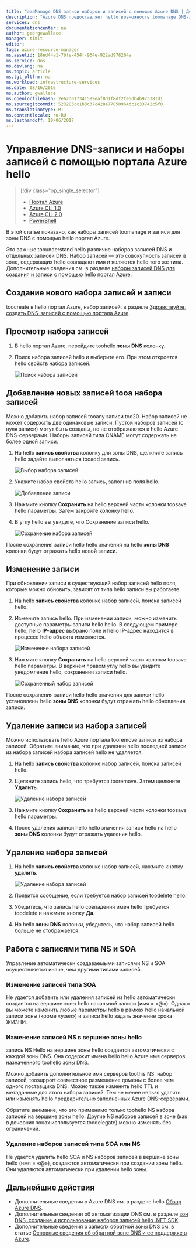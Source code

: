 ```yaml
---
title: "aaaManage DNS записи наборов и записей с помощью Azure DNS | Документы Microsoft"
description: "Azure DNS предоставляет hello возможность toomanage DNS-запись устанавливает и регистрирует при размещении вашего домена."
services: dns
documentationcenter: na
author: georgewallace
manager: timlt
editor: 
tags: azure-resource-manager
ms.assetid: 18ed44a1-7bfe-454f-964e-922ad978264a
ms.service: dns
ms.devlang: na
ms.topic: article
ms.tgt_pltfrm: na
ms.workload: infrastructure-services
ms.date: 08/16/2016
ms.author: gwallace
ms.openlocfilehash: 2e62d017341589eaf8d1f8df2fe5db4b973381d1
ms.sourcegitcommit: 523283cc1b3c37c428e77850964dc1c33742c5f0
ms.translationtype: MT
ms.contentlocale: ru-RU
ms.lasthandoff: 10/06/2017
---
```

# <a name="manage-dns-records-and-record-sets-by-using-hello-azure-portal"></a>Управление DNS-записи и наборы записей с помощью портала Azure hello

> [!div class="op_single_selector"]
> * [Портал Azure](dns-operations-recordsets-portal.md)
> * [Azure CLI 1.0](dns-operations-recordsets-cli-nodejs.md)
> * [Azure CLI 2.0](dns-operations-recordsets-cli.md)
> * [PowerShell](dns-operations-recordsets.md)

В этой статье показано, как наборы записей toomanage и записи для зоны DNS с помощью hello портал Azure.

Это важные toounderstand hello различие наборов записей DNS и отдельных записей DNS. Набор записей — это совокупность записей в зоне, содержащих hello совпадают имя и являются hello того же типа. Дополнительные сведения см. в разделе [наборы записей DNS для создания и записи с помощью hello портал Azure](dns-getstarted-create-recordset-portal.md).

## <a name="create-a-new-record-set-and-record"></a>Создание нового набора записей и записи

toocreate в hello портал Azure, набор записей. в разделе [Здравствуйте, создать DNS-записей с помощью портала Azure](dns-getstarted-create-recordset-portal.md).

## <a name="view-a-record-set"></a>Просмотр набора записей

1. В hello портал Azure, перейдите toohello **зоны DNS** колонку.
2. Поиск набора записей hello и выберите его. При этом откроется hello свойств набора записей.

    ![Поиск набора записей](./media/dns-operations-recordsets-portal/searchset500.png)

## <a name="add-a-new-record-tooa-record-set"></a>Добавление новых записей tooa набора записей

Можно добавить набор записей tooany записи too20. Набор записей не может содержать две одинаковые записи. Пустой наборов записей (с нуля записи) могут быть созданы, но не отображаются в hello Azure DNS-серверами. Наборы записей типа CNAME могут содержать не более одной записи.

1. На hello **запись свойства** колонку для зоны DNS, щелкните запись hello задайте выполняться tooadd запись.

    ![Выбор набора записей](./media/dns-operations-recordsets-portal/selectset500.png)

2. Укажите набор свойств hello запись, заполнив поля hello.

    ![Добавление записи](./media/dns-operations-recordsets-portal/addrecord500.png)

3. Нажмите кнопку **Сохранить** на hello верхней части колонки toosave hello параметры. Затем закройте колонку hello.
4. В углу hello вы увидите, что Сохранение записи hello.

    ![Сохранение набора записей](./media/dns-operations-recordsets-portal/saving150.png)

После сохранения записи hello hello значения на hello **зоны DNS** колонки будут отражать hello новой записи.

## <a name="update-a-record"></a>Изменение записи

При обновлении записи в существующий набор записей hello поля, которые можно обновить, зависят от типа hello записи вы работаете.

1. На hello **запись свойства** колонке набор записей, поиска записей hello.
2. Измените запись hello. При изменении записи, можно изменить доступные параметры записи hello hello. В следующем примере hello, hello **IP-адрес** выбрано поле и hello IP-адрес находится в процессе hello объекта изменяется.

    ![Изменение набора записей](./media/dns-operations-recordsets-portal/modifyrecord500.png)

3. Нажмите кнопку **Сохранить** на hello верхней части колонки toosave hello параметры. В верхнем правом углу hello вы увидите уведомление hello, сохранения записи hello.

    ![Сохраненный набор записей](./media/dns-operations-recordsets-portal/saved150.png)

После сохранения записи hello hello значения для записи hello установлены hello **зоны DNS** колонки будут отражать hello обновления записи.

## <a name="remove-a-record-from-a-record-set"></a>Удаление записи из набора записей

Можно использовать hello Azure портала tooremove записи из набора записей. Обратите внимание, что при удалении hello последней записи из набора записей набора записей hello не удаляется.

1. На hello **запись свойства** колонке набор записей, поиска записей hello.
2. Щелкните запись hello, что требуется tooremove. Затем щелкните **Удалить**.

    ![Удаление набора записей](./media/dns-operations-recordsets-portal/removerecord500.png)

3. Нажмите кнопку **Сохранить** на hello верхней части колонки toosave hello параметры.
4. После удаления записи hello hello значения записи hello на hello **зоны DNS** колонки будут отражать удаления hello.

## <a name="delete"></a>Удаление набора записей

1. На hello **запись свойства** колонке набор записей, нажмите кнопку **удалить**.

    ![Удаление набора записей](./media/dns-operations-recordsets-portal/deleterecordset500.png)

2. Появится сообщение, если требуется набор записей toodelete hello.
3. Убедитесь, что запись hello совпадения имен hello требуется toodelete и нажмите кнопку **Да**.
4. На hello **зоны DNS** колонки, убедитесь, что набор записей hello больше не отображается.

## <a name="work-with-ns-and-soa-records"></a>Работа с записями типа NS и SOA

Управление автоматически создаваемыми записями NS и SOA осуществляется иначе, чем другими типами записей.

### <a name="modify-soa-records"></a>Изменение записей типа SOA

Не удается добавить или удаления записей из hello автоматически создается на вершине зоны hello начальной записи (имя = «@»). Однако вы можете изменить любые параметры hello в рамках hello начальной записи зоны (кроме «узел») и записи hello задать значение срока ЖИЗНИ.

### <a name="modify-ns-records-at-hello-zone-apex"></a>Изменение записей NS в вершине зоны hello

запись NS Hello на вершине зоны hello создается автоматически с каждой зоны DNS. Она содержит имена hello hello Azure имя серверов назначенного toohello зоны DNS.

Можно добавить дополнительное имя серверов toothis NS: набор записей, toosupport совместное размещение домены с более чем одного поставщика DNS. Можно также изменить hello TTL и метаданные для этого набора записей. Тем не менее нельзя удалять или изменять hello предварительно заполненных Azure DNS-серверами.

Обратите внимание, что это применимо только toohello NS набора записей на вершине зоны hello. Другие NS наборов записей в зоне (как в дочерних зонах используется toodelegate) можно изменять без ограничений.

### <a name="delete-soa-or-ns-record-sets"></a>Удаление наборов записей типа SOA или NS

Не удается удалить hello SOA и NS наборов записей в вершине зоны hello (имя = «@»), создаются автоматически при создании зоны hello. Они удаляются автоматически при удалении hello зоны.

## <a name="next-steps"></a>Дальнейшие действия

* Дополнительные сведения о Azure DNS см. в разделе hello [Обзор Azure DNS](dns-overview.md).
* Дополнительные сведения об автоматизации DNS см. в разделе [зон DNS, создание и использование наборов записей hello .NET SDK](dns-sdk.md).
* Дополнительные сведения о записях обратной зоны DNS см. в статье [Основные сведения об обратной зоне DNS и ее поддержке в Azure](dns-reverse-dns-overview.md).
